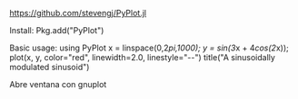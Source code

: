 https://github.com/stevengj/PyPlot.jl

Install:
Pkg.add("PyPlot")

Basic usage:
using PyPlot
x = linspace(0,2*pi,1000); y = sin(3*x + 4*cos(2*x));
plot(x, y, color="red", linewidth=2.0, linestyle="--")
title("A sinusoidally modulated sinusoid")

Abre ventana con gnuplot
